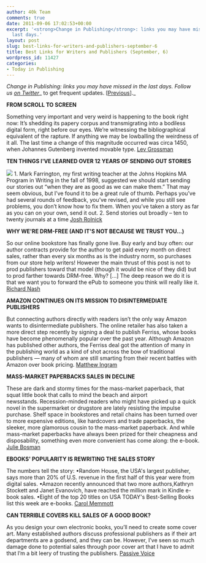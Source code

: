 ```yaml
---
author: 40k Team
comments: true
date: 2011-09-06 17:02:53+00:00
excerpt: '<strong>Change in Publishing</strong>: links you may have missed in the
  last days.'
layout: post
slug: best-links-for-writers-and-publishers-september-6
title: Best Links for Writers and Publishers (September, 6)
wordpress_id: 11427
categories:
- Today in Publishing
---
```


_Change in Publishing: links you may have missed in the last days.
Follow us [on Twitter](http://www.twitter.com/40kbooks)__ to get frequent updates. [[Previous](http://www.40kbooks.com/?p=11084)]._

**FROM SCROLL TO SCREEN**




Something very important and very weird is happening to the book right now: It’s shedding its papery corpus and transmigrating into a bodiless digital form, right before our eyes. We’re witnessing the bibliographical equivalent of the rapture. If anything we may be lowballing the weirdness of it all.
The last time a change of this magnitude occurred was circa 1450, when Johannes Gutenberg invented movable type.
[Lev Grossman](http://www.nytimes.com/2011/09/04/books/review/the-mechanic-muse-from-scroll-to-screen.html?_r=2)




**TEN THINGS I'VE LEARNED OVER 12 YEARS OF SENDING OUT STORIES**

![](http://www.40kbooks.com/wp-content/uploads/570_journals.jpg) 1. Mark Farrington, my first writing teacher at the Johns Hopkins MA Program in Writing in the fall of 1998, suggested we should start sending our stories out “when they are as good as we can make them.”
That may seem obvious, but I’ve found it to be a great rule of thumb. Perhaps you’ve had several rounds of feedback, you’ve revised, and while you still see problems, you don’t know how to fix them. When you’ve taken a story as far as you can on your own, send it out.
2. Send stories out broadly – ten to twenty journals at a time
[Josh Rolnick](http://www.themillions.com/2011/09/ten-things-i’ve-learned-over-12-years-of-sending-out-stories.html)

**WHY WE'RE DRM-FREE (AND IT'S NOT BECAUSE WE TRUST YOU...)**

So our online bookstore has finally gone live. Buy early and buy often: our author contracts provide for the author to get paid every month on direct sales, rather than every six months as is the industry norm, so purchases from our store help writers!
However the main thrust of this post is not to prod publishers toward that model (though it would be nice of they did) but to prod farther towards DRM-free. Why?
[...] The deep reason we do it is that we want you to forward the ePub to someone you think will really like it.
[Richard Nash](http://redlemona.de/richard-nash/blog/why-were-drm-free-and-its-not-because-we-trust-you)

**AMAZON CONTINUES ON ITS MISSION TO DISINTERMEDIATE PUBLISHERS**

But connecting authors directly with readers isn’t the only way Amazon wants to disintermediate publishers. The online retailer has also taken a more direct step recently by signing a deal to publish Ferriss, whose books have become phenomenally popular over the past year. Although Amazon has published other authors, the Ferriss deal got the attention of many in the publishing world as a kind of shot across the bow of traditional publishers — many of whom are still smarting from their recent battles with Amazon over book pricing.
[Matthew Ingram](http://gigaom.com/2011/08/31/amazon-continues-on-its-mission-to-disintermediate-publishers/)

**MASS-MARKET PAPERBACKS SALES IN DECLINE**




These are dark and stormy times for the mass-market paperback, that squat little book that calls to mind the beach and airport newsstands. Recession-minded readers who might have picked up a quick novel in the supermarket or drugstore are lately resisting the impulse purchase. Shelf space in bookstores and retail chains has been turned over to more expensive editions, like hardcovers and trade paperbacks, the sleeker, more glamorous cousin to the mass-market paperback. And while mass-market paperbacks have always been prized for their cheapness and disposability, something even more convenient has come along: the e-book.
[Julie Bosman](http://www.nytimes.com/2011/09/03/business/media/mass-market-paperbacks-fading-from-shelves.html?_r=1)

**EBOOKS' POPULARITY IS REWRITING THE SALES STORY**

The numbers tell the story:
•Random House, the USA's largest publisher, says more than 20% of U.S. revenue in the first half of this year were from digital sales.
•Amazon recently announced that two more authors,Kathryn Stockett and Janet Evanovich, have reached the million mark in Kindle e-book sales.
•Eight of the top 20 titles on USA TODAY's Best-Selling Books list this week are e-books.
[Carol Memmott](http://www.usatoday.com/life/books/news/story/2011-09-05/E-books-popularity-is-rewriting-the-sales-story/50267676/1)




**CAN TERRIBLE COVERS KILL SALES OF A GOOD BOOK?**

As you design your own electronic books, you’ll need to create some cover art. Many established authors discuss professional publishers as if their art departments are a godsend, and they can be. However, I’ve seen so much damage done to potential sales through poor cover art that I have to admit that I’m a bit leery of trusting the publishers.
[Passive Voice](http://www.thepassivevoice.com/09/2011/can-terrible-covers-kill-sales-of-a-good-book/)


